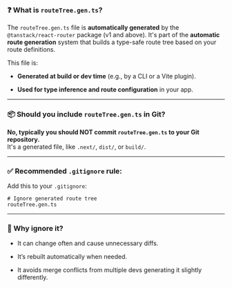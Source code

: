 

### ❓ What is `routeTree.gen.ts`?

The `routeTree.gen.ts` file is **automatically generated** by the `@tanstack/react-router` package (v1 and above). It's part of the **automatic route generation** system that builds a type-safe route tree based on your route definitions.

This file is:

- **Generated at build or dev time** (e.g., by a CLI or a Vite plugin).
    
- **Used for type inference and route configuration** in your app.
    

---

### 📦 Should you include `routeTree.gen.ts` in Git?

**No, typically you should NOT commit `routeTree.gen.ts` to your Git repository.**  
It's a generated file, like `.next/`, `dist/`, or `build/`.

---

### ✅ Recommended `.gitignore` rule:

Add this to your `.gitignore`:

```
# Ignore generated route tree
routeTree.gen.ts
```

---

### 🧠 Why ignore it?

- It can change often and cause unnecessary diffs.
    
- It’s rebuilt automatically when needed.
    
- It avoids merge conflicts from multiple devs generating it slightly differently.
    
